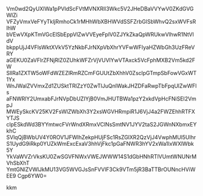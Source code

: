 Vm0wd2QyUXlWa1pPVldScFVtMVNXRll3Wkc5V2JHeDBaVVYwV0ZKdGVGWlZi
VFZyVmxVeFYyTkljRmhoCk1rMHhWbXBHWVdSSFZrbGlSbWhvQ2sxWVFsRlhW
bVEwVXpKTmVGcElSbEppVlZwVVEyeFplV0ZJYkZkaQpWRUkwVlhwR1NtVldV
bkppUjJ4VFlsWktXVkV5YzNkbFJrNXpVbXhrYVFwWFIyaHZWbGh3UzFReVRY
aGEKU0ZaVFlrZFNjRlZ0ZUhkWFZrVjVUVlYwVTAxck5VcFphMXB2Vm5kd2FW
SllRa1ZXTW5oWFdWZEZlRmRZCmFGUUtZbXhhV0ZsclpGTmpSbFowVGxWT1Yx
WnJWalZVVmxZd1ZUSktTRlZzY0ZwTlJuQnlWakJHZDFaRwpTbFpqUlZwWFls
aFNWRlY2UmxabFJrNVpDbUZIYjB0VmJHUTBWa1pzY2xkdVpHcFNiSEI2VmpJ
MWEySkcKV25KV2FsWlZWbXh3Y2xsWGVHRmpiR1J6VjJ4a2FWZEhhRTFXYTJS
clpESkdWd3BYYmtwcFVrWndXRmxVClNsSmtNV1JYV2taS2JGWnNXbmxEYkhC
SVlqQjBWbUV4Y0ROV1JFWlhZekpHUjFSc1RsZGlXR2QzVjJ4VwphMUl5Ulhr
S1UydG9iRkp0YUZkWmExcExaV3hhVjFkc1pGaFNWR3hYV2xWa1IxWXlWbk5Y
YkVaWVZrVksKU0ZwSGVFNWxVWEJWWW14S1dGbHNhRTlVUmtWNUNrMVhSbXhT
YmtGNlZVWlJkMU13VG5WVGJsSnFVVlF3Ck9VTm5jR3BaTTBrOUNncHViWEE9
Cgp6YW0=

kkm